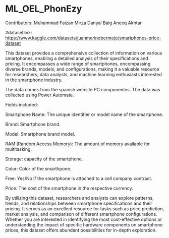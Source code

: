 # ML_OEL_PhonEzy

Contributors:
Muhammad Faizan
Mirza Danyal Baig
Aneeq Akhtar

#datasetlink: https://www.kaggle.com/datasets/juanmerinobermejo/smartphones-price-dataset

This dataset provides a comprehensive collection of information on various smartphones, enabling a detailed analysis of their specifications and pricing. It encompasses a wide range of smartphones, encompassing diverse brands, models, and configurations, making it a valuable resource for researchers, data analysts, and machine learning enthusiasts interested in the smartphone industry.

The data comes from the spanish website PC componentes. The data was collected using Power Automate.

Fields included:

Smartphone Name: The unique identifier or model name of the smartphone.

Brand: Smartphone brand.

Model: Smartphone brand model.

RAM (Random Access Memory): The amount of memory available for multitasking.

Storage: capacity of the smartphone.

Color: Color of the smarthpone.

Free: Yes/No if the smartphone is attached to a cell company contract.

Price: The cost of the smartphone in the respective currency.

By utilizing this dataset, researchers and analysts can explore patterns, trends, and relationships between smartphone specifications and their pricing. It serves as an excellent resource for tasks such as price prediction, market analysis, and comparison of different smartphone configurations. Whether you are interested in identifying the most cost-effective options or understanding the impact of specific hardware components on smartphone
prices, this dataset offers abundant possibilities for in-depth exploration.
